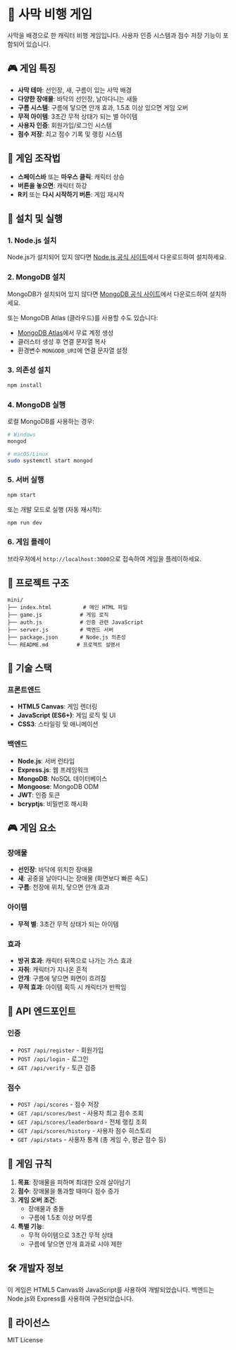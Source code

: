 # 🚁 사막 비행 게임

사막을 배경으로 한 캐릭터 비행 게임입니다. 사용자 인증 시스템과 점수 저장 기능이 포함되어 있습니다.

## 🎮 게임 특징

- **사막 테마**: 선인장, 새, 구름이 있는 사막 배경
- **다양한 장애물**: 바닥의 선인장, 날아다니는 새들
- **구름 시스템**: 구름에 닿으면 안개 효과, 1.5초 이상 있으면 게임 오버
- **무적 아이템**: 3초간 무적 상태가 되는 별 아이템
- **사용자 인증**: 회원가입/로그인 시스템
- **점수 저장**: 최고 점수 기록 및 랭킹 시스템

## 🎯 게임 조작법

- **스페이스바** 또는 **마우스 클릭**: 캐릭터 상승
- **버튼을 놓으면**: 캐릭터 하강
- **R키** 또는 **다시 시작하기 버튼**: 게임 재시작

## 🚀 설치 및 실행

### 1. Node.js 설치
Node.js가 설치되어 있지 않다면 [Node.js 공식 사이트](https://nodejs.org/)에서 다운로드하여 설치하세요.

### 2. MongoDB 설치
MongoDB가 설치되어 있지 않다면 [MongoDB 공식 사이트](https://www.mongodb.com/try/download/community)에서 다운로드하여 설치하세요.

또는 MongoDB Atlas (클라우드)를 사용할 수도 있습니다:
- [MongoDB Atlas](https://www.mongodb.com/atlas)에서 무료 계정 생성
- 클러스터 생성 후 연결 문자열 복사
- 환경변수 `MONGODB_URI`에 연결 문자열 설정

### 3. 의존성 설치
```bash
npm install
```

### 4. MongoDB 실행
로컬 MongoDB를 사용하는 경우:
```bash
# Windows
mongod

# macOS/Linux
sudo systemctl start mongod
```

### 5. 서버 실행
```bash
npm start
```

또는 개발 모드로 실행 (자동 재시작):
```bash
npm run dev
```

### 6. 게임 플레이
브라우저에서 `http://localhost:3000`으로 접속하여 게임을 플레이하세요.

## 📁 프로젝트 구조

```
mini/
├── index.html          # 메인 HTML 파일
├── game.js            # 게임 로직
├── auth.js            # 인증 관련 JavaScript
├── server.js          # 백엔드 서버
├── package.json       # Node.js 의존성
└── README.md         # 프로젝트 설명서
```

## 🔧 기술 스택

### 프론트엔드
- **HTML5 Canvas**: 게임 렌더링
- **JavaScript (ES6+)**: 게임 로직 및 UI
- **CSS3**: 스타일링 및 애니메이션

### 백엔드
- **Node.js**: 서버 런타임
- **Express.js**: 웹 프레임워크
- **MongoDB**: NoSQL 데이터베이스
- **Mongoose**: MongoDB ODM
- **JWT**: 인증 토큰
- **bcryptjs**: 비밀번호 해시화

## 🎮 게임 요소

### 장애물
- **선인장**: 바닥에 위치한 장애물
- **새**: 공중을 날아다니는 장애물 (화면보다 빠른 속도)
- **구름**: 천장에 위치, 닿으면 안개 효과

### 아이템
- **무적 별**: 3초간 무적 상태가 되는 아이템

### 효과
- **방귀 효과**: 캐릭터 뒤쪽으로 나가는 가스 효과
- **자취**: 캐릭터가 지나온 흔적
- **안개**: 구름에 닿으면 화면이 흐려짐
- **무적 효과**: 아이템 획득 시 캐릭터가 반짝임

## 🔐 API 엔드포인트

### 인증
- `POST /api/register` - 회원가입
- `POST /api/login` - 로그인
- `GET /api/verify` - 토큰 검증

### 점수
- `POST /api/scores` - 점수 저장
- `GET /api/scores/best` - 사용자 최고 점수 조회
- `GET /api/scores/leaderboard` - 전체 랭킹 조회
- `GET /api/scores/history` - 사용자 점수 히스토리
- `GET /api/stats` - 사용자 통계 (총 게임 수, 평균 점수 등)

## 🎯 게임 규칙

1. **목표**: 장애물을 피하며 최대한 오래 살아남기
2. **점수**: 장애물을 통과할 때마다 점수 증가
3. **게임 오버 조건**:
   - 장애물과 충돌
   - 구름에 1.5초 이상 머무름
4. **특별 기능**:
   - 무적 아이템으로 3초간 무적 상태
   - 구름에 닿으면 안개 효과로 시야 제한

## 🛠️ 개발자 정보

이 게임은 HTML5 Canvas와 JavaScript를 사용하여 개발되었습니다.
백엔드는 Node.js와 Express를 사용하여 구현되었습니다.

## 📝 라이선스

MIT License
